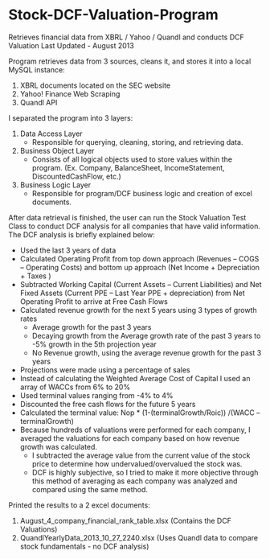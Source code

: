 # Stock-DCF-Valuation-Program
Retrieves financial data from XBRL / Yahoo / Quandl and conducts DCF Valuation
Last Updated - August 2013

Program retrieves data from 3 sources, cleans it, and stores it into a local MySQL instance:
 1. XBRL documents located on the SEC website
 2. Yahoo! Finance Web Scraping
 3. Quandl API

I separated the program into 3 layers:
 1. Data Access Layer
    - Responsible for querying, cleaning, storing, and retrieving data. 
 2. Business Object Layer
    - Consists of all logical objects used to store values within the program. (Ex. Company, BalanceSheet, IncomeStatement, DiscountedCashFlow, etc.)
 3. Business Logic Layer
    - Responsible for program/DCF business logic and creation of excel documents. 

After data retrieval is finished, the user can run the Stock Valuation Test Class to conduct DCF analysis for all companies 
that have valid information. The DCF analysis is briefly explained below:
- Used the last 3 years of data
- Calculated Operating Profit from top down approach (Revenues – COGS – Operating Costs) and bottom up approach (Net Income + Depreciation + Taxes )
- Subtracted Working Capital (Current Assets – Current Liabilities) and Net Fixed Assets (Current PPE – Last Year PPE + depreciation) from Net Operating Profit to arrive at Free Cash Flows
- Calculated revenue growth for the next 5 years using 3 types of growth rates
   - Average growth for the past 3 years
   - Decaying growth from the Average growth rate of the past 3 years to -5% growth in the 5th projection year
   - No Revenue growth, using the average revenue growth for the past 3 years
- Projections were made using a percentage of sales
- Instead of calculating the Weighted Average Cost of Capital I used an array of WACCs from 6% to 20%
- Used terminal values ranging from -4% to 4%
- Discounted the free cash flows for the future 5 years
- Calculated the terminal value: Nop * (1-(terminalGrowth/Roic)) /(WACC – terminalGrowth)
- Because hundreds of valuations were performed for each company, I averaged the valuations for each company based on how revenue growth was calculated. 
   - I subtracted the average value from the current value of the stock price to determine how undervalued/overvalued the stock was.
   - DCF is highly subjective, so I tried to make it more objective through this method of averaging as each company was analyzed and compared using the same method. 

Printed the results to a 2 excel documents:
1. August_4_company_financial_rank_table.xlsx (Contains the DCF Valuations)
2. QuandlYearlyData_2013_10_27_2240.xlsx (Uses Quandl data to compare stock fundamentals - no DCF analysis)
